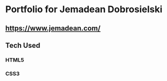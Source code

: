 # Portfolio for Jemadean Dobrosielski

## https://www.jemadean.com/

## Tech Used
### HTML5

### CSS3